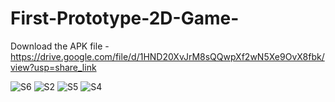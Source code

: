 # First-Prototype-2D-Game-
Download the APK file - https://drive.google.com/file/d/1HND20XvJrM8sQQwpXf2wN5Xe9OvX8fbk/view?usp=share_link

![S6](https://user-images.githubusercontent.com/108063755/229873784-0f383661-d435-456b-af11-a206abcbe08b.png)
![S2](https://user-images.githubusercontent.com/108063755/229873889-00e0c91b-36f0-4895-984c-14c96c18f7dc.png)
![S5](https://user-images.githubusercontent.com/108063755/229873937-fd9ae107-64ec-40e1-a6b3-ea2f7e41fbca.png)
![S4](https://user-images.githubusercontent.com/108063755/229873976-ff02f647-2784-46a8-adb8-d5125f4a5107.png)
